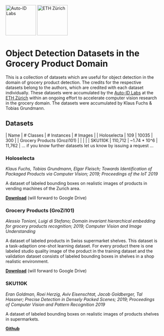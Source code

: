 <img src="https://github.com/tobiagru/HoloselectaDataset/blob/master/logo-hr.png?raw=true" alt="Auto-ID Labs" height="100"/>
<img src="https://github.com/tobiagru/HoloselectaDataset/blob/master/image.imageformat.lightbox.1322628801.jpg?raw=true" alt="ETH Zürich" height="100"/>

# Object Detection Datasets in the Grocery Product Domain
This is a collection of datasets which are useful for object detection in the domain of grocery product detection. The credits for the respective datasets belong to the authors, which are credited with each dataset individually. These datasets were accumulated by the [Auto-ID Labs](https://www.autoidlabs.ch/) at the [ETH Zürich](www.ethz.ch) within an ongoing effort to accelerate computer vision research in the grocery domain. The datasets were accumulated by Klaus Fuchs & Tobias Grundmann.

## Datasets
| Name | # Classes | # Instances | # Images |
| Holoselecta | 109 | 10035 | 300 |
| Grocery Products (Grozi101) |  |  |  | 
| SKU110K | 110,712 | ~1.74 * 10^6 | 11,762 |
... if you know further datasets let us know by issuing a request ...  

### Holoselecta
*Klaus Fuchs, Tobias Grundmann, Elgar Fleisch; Towards Identification of Packaged Products via Computer Vision; 2019; Proceedings of the IoT 2019*  

A dataset of labeled bounding boxes on realistic images of products in vending machines of the Zurich area.  

[**Download**]() (will forward to Google Drive)

### Grocery Products (GroZi101)
*Alessio Tonioni, Luigi di Stefano; Domain invariant hierarchical embedding for grocery products recognition; 2019; Computer Vision and Image Understanding*  

A dataset of labeled products in Swiss supermarket shelves. This dataset is a task-adaption one-shot learning dataset. For every product there is one labeled studio quality image of the product in the training dataset and the validation dataset consists of labeled bounding boxes in shelves in a shop realistic environment.  

[**Download**](https://drive.google.com/open?id=1vvB1hvKhr4pE8zUpPImlogA6kof-kLVN) (will forward to Google Drive)

### SKU110K
*Eran Goldman, Roei Herzig, Aviv Eisenschtat, Jacob Goldberger, Tal Hassner; Precise Detection in Densely Packed Scenes; 2019; Proceedings of Computer Vision and Pattern Recognition 2019*  

A dataset of labeled bounding boxes on realistic images of products shelves in supermarkets.  

[**Github**](https://github.com/eg4000/SKU110K_CVPR19)
